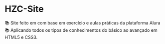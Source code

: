 # HZC-Site

📚 Site feito em com base em exercício e aulas práticas da plataforma Alura
📚 Aplicando todos os tipos de conhecimentos do básico ao avançado em HTML5 e CSS3.
